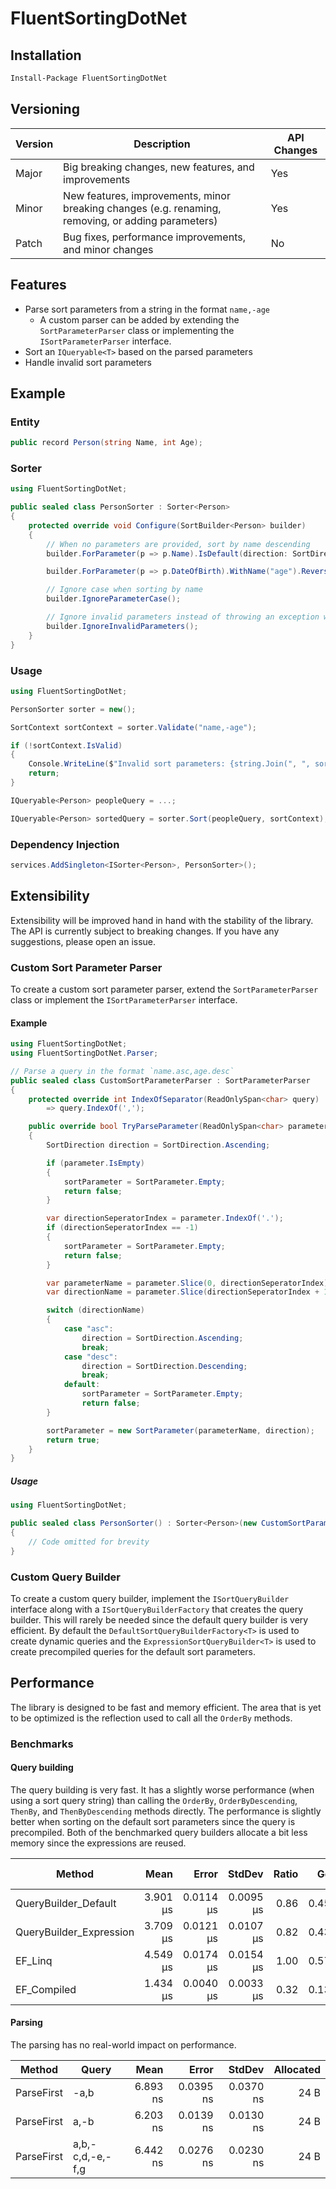 # FluentSortingDotNet

## Installation

```bash
Install-Package FluentSortingDotNet
```

## Versioning

| Version | Description                                                                                        | API Changes |
|---------|----------------------------------------------------------------------------------------------------|-------------|
| Major   | Big breaking changes, new features, and improvements                                               | Yes         |
| Minor   | New features, improvements, minor breaking changes (e.g. renaming, removing, or adding parameters) | Yes         |
| Patch   | Bug fixes, performance improvements, and minor changes                                             | No          |

## Features

- Parse sort parameters from a string in the format `name,-age`
    - A custom parser can be added by extending the `SortParameterParser` class or implementing the `ISortParameterParser` interface.
- Sort an `IQueryable<T>` based on the parsed parameters
- Handle invalid sort parameters

## Example

### Entity

```csharp
public record Person(string Name, int Age);
```

### Sorter

```csharp
using FluentSortingDotNet;

public sealed class PersonSorter : Sorter<Person>
{
    protected override void Configure(SortBuilder<Person> builder)
    {
        // When no parameters are provided, sort by name descending
        builder.ForParameter(p => p.Name).IsDefault(direction: SortDirection.Descending);

        builder.ForParameter(p => p.DateOfBirth).WithName("age").ReverseDirection();

        // Ignore case when sorting by name
        builder.IgnoreParameterCase();

        // Ignore invalid parameters instead of throwing an exception when not validated with PersonSorter.Validate(string)
        builder.IgnoreInvalidParameters();
    }
}
```

### Usage

```csharp
using FluentSortingDotNet;

PersonSorter sorter = new();

SortContext sortContext = sorter.Validate("name,-age");

if (!sortContext.IsValid) 
{
    Console.WriteLine($"Invalid sort parameters: {string.Join(", ", sortContext.InvalidParameters)}");
    return;
}

IQueryable<Person> peopleQuery = ...;

IQueryable<Person> sortedQuery = sorter.Sort(peopleQuery, sortContext);
```

### Dependency Injection

```csharp
services.AddSingleton<ISorter<Person>, PersonSorter>();
```

## Extensibility

Extensibility will be improved hand in hand with the stability of the library. The API is currently subject to breaking changes. If you have any suggestions, please open an issue.

### Custom Sort Parameter Parser

To create a custom sort parameter parser, extend the `SortParameterParser` class or implement the `ISortParameterParser` interface.

#### Example

```csharp
using FluentSortingDotNet;
using FluentSortingDotNet.Parser;

// Parse a query in the format `name.asc,age.desc`
public sealed class CustomSortParameterParser : SortParameterParser
{
    protected override int IndexOfSeparator(ReadOnlySpan<char> query)
        => query.IndexOf(',');

    public override bool TryParseParameter(ReadOnlySpan<char> parameter, out SortParameter sortParameter)
    {
        SortDirection direction = SortDirection.Ascending;

        if (parameter.IsEmpty)
        {
            sortParameter = SortParameter.Empty;
            return false;
        }

        var directionSeperatorIndex = parameter.IndexOf('.');
        if (directionSeperatorIndex == -1)
        {
            sortParameter = SortParameter.Empty;
            return false;
        }

        var parameterName = parameter.Slice(0, directionSeperatorIndex).ToString();
        var directionName = parameter.Slice(directionSeperatorIndex + 1).ToString();

        switch (directionName)
        {
            case "asc":
                direction = SortDirection.Ascending;
                break;
            case "desc":
                direction = SortDirection.Descending;
                break;
            default:
                sortParameter = SortParameter.Empty;
                return false;
        }

        sortParameter = new SortParameter(parameterName, direction);
        return true;
    }
}
```

##### Usage
```csharp
using FluentSortingDotNet;

public sealed class PersonSorter() : Sorter<Person>(new CustomSortParameterParser())
{
    // Code omitted for brevity
}
```

### Custom Query Builder

To create a custom query builder, implement the `ISortQueryBuilder` interface along with a `ISortQueryBuilderFactory` that creates the query builder. This will rarely be needed since the default query builder is very efficient. By default the `DefaultSortQueryBuilderFactory<T>` is used to create dynamic queries and the `ExpressionSortQueryBuilder<T>` is used to create precompiled queries for the default sort parameters.

## Performance

The library is designed to be fast and memory efficient. The area that is yet to be optimized is the reflection used to call all the `OrderBy` methods.

### Benchmarks

#### Query building

The query building is very fast. 
It has a slightly worse performance (when using a sort query string) than calling the `OrderBy`, `OrderByDescending`, `ThenBy`, and `ThenByDescending` methods directly. 
The performance is slightly better when sorting on the default sort parameters since the query is precompiled.
Both of the benchmarked query builders allocate a bit less memory since the expressions are reused.

| Method                  | Mean     | Error     | StdDev    | Ratio | Gen0   | Gen1   | Allocated | Alloc Ratio |
|------------------------ |---------:|----------:|----------:|------:|-------:|-------:|----------:|------------:|
| QueryBuilder_Default    | 3.901 μs | 0.0114 μs | 0.0095 μs |  0.86 | 0.4501 |      - |   4.62 KB |        0.78 |
| QueryBuilder_Expression | 3.709 μs | 0.0121 μs | 0.0107 μs |  0.82 | 0.4387 | 0.0038 |    4.5 KB |        0.76 |
| EF_Linq                 | 4.549 μs | 0.0174 μs | 0.0154 μs |  1.00 | 0.5798 |      - |   5.94 KB |        1.00 |
| EF_Compiled             | 1.434 μs | 0.0040 μs | 0.0033 μs |  0.32 | 0.1335 |      - |   1.38 KB |        0.23 |

#### Parsing

The parsing has no real-world impact on performance.

| Method     | Query            | Mean     | Error     | StdDev    | Allocated |
|----------- |----------------- |---------:|----------:|----------:|----------:|
| ParseFirst | -a,b             | 6.893 ns | 0.0395 ns | 0.0370 ns |      24 B |
| ParseFirst | a,-b             | 6.203 ns | 0.0139 ns | 0.0130 ns |      24 B |
| ParseFirst | a,b,-c,d,-e,-f,g | 6.442 ns | 0.0276 ns | 0.0230 ns |      24 B |

